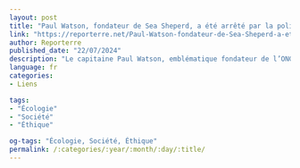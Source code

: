 ```yaml
---
layout: post
title: "Paul Watson, fondateur de Sea Sheperd, a été arrêté par la police danoise"
link: "https://reporterre.net/Paul-Watson-fondateur-de-Sea-Sheperd-a-ete-arrete-par-la-police-danoise"
author: Reporterre
published_date: "22/07/2024"
description: "Le capitaine Paul Watson, emblématique fondateur de l’ONG de défense des océans Sea Sheperd, a été arrêté par la police danoise, dimanche 21 juillet au matin. Paul Watson a été intercepté alors qu’il faisait route avec son équipage de 25 bénévoles vers le passage du Nord-Ouest (situé aux abords de l’océan Arctique) afin d’« intercepter » le Kangei Maru, le nouveau navire baleinier géant du Japon. Lors d’une escale à Nuuk — la capitale du Groenland, territoire autonome du Danemark —, une douzaine de policiers et de membres des forces spéciales danoises sont montés à bord du navire de Sea Shepherd, ont menotté son fondateur et l’ont embarqué dans une camionnette."
language: fr
categories:
- Liens

tags:
- "Écologie"
- "Société"
- "Éthique"

og-tags: "Écologie, Société, Éthique"
permalink: /:categories/:year/:month/:day/:title/
---
```

